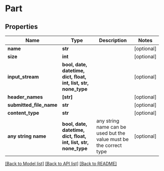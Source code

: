 # Part


## Properties
Name | Type | Description | Notes
------------ | ------------- | ------------- | -------------
**name** | **str** |  | [optional] 
**size** | **int** |  | [optional] 
**input_stream** | **bool, date, datetime, dict, float, int, list, str, none_type** |  | [optional] 
**header_names** | **[str]** |  | [optional] 
**submitted_file_name** | **str** |  | [optional] 
**content_type** | **str** |  | [optional] 
**any string name** | **bool, date, datetime, dict, float, int, list, str, none_type** | any string name can be used but the value must be the correct type | [optional]

[[Back to Model list]](../README.md#documentation-for-models) [[Back to API list]](../README.md#documentation-for-api-endpoints) [[Back to README]](../README.md)


